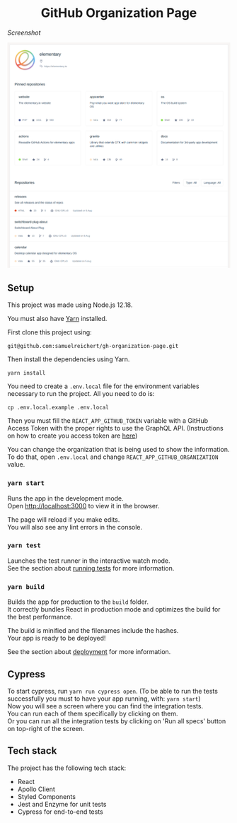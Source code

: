 <div align="center">
  <h1>GitHub Organization Page</h1>
</div>

_Screenshot_
<div align="center">
  <img src="https://github.com/samuelreichert/gh-organization-page/raw/master/screenshots/React-App.png" alt="screenshot from GitHub Organization Page app" />
</div>

## Setup
This project was made using Node.js 12.18.

You must also have [Yarn](https://yarnpkg.com/) installed.

First clone this project using:
```
git@github.com:samuelreichert/gh-organization-page.git
```

Then install the dependencies using Yarn.
```
yarn install
```

You need to create a `.env.local` file for the environment variables necessary to run the project.
All you need to do is:
```
cp .env.local.example .env.local
```
Then you must fill the `REACT_APP_GITHUB_TOKEN` variable with a GitHub Access Token with the proper rights to use the GraphQL API. (Instructions on how to create you access token are [here](https://docs.github.com/en/github/authenticating-to-github/creating-a-personal-access-token))

You can change the organization that is being used to show the information. To do that, open `.env.local` and change `REACT_APP_GITHUB_ORGANIZATION` value.

### `yarn start`

Runs the app in the development mode.<br />
Open [http://localhost:3000](http://localhost:3000) to view it in the browser.

The page will reload if you make edits.<br />
You will also see any lint errors in the console.

### `yarn test`

Launches the test runner in the interactive watch mode.<br />
See the section about [running tests](https://facebook.github.io/create-react-app/docs/running-tests) for more information.

### `yarn build`

Builds the app for production to the `build` folder.<br />
It correctly bundles React in production mode and optimizes the build for the best performance.

The build is minified and the filenames include the hashes.<br />
Your app is ready to be deployed!

See the section about [deployment](https://facebook.github.io/create-react-app/docs/deployment) for more information.

## Cypress

To start cypress, run `yarn run cypress open`. (To be able to run the tests successfully you must to have your app running, with: `yarn start`)<br />
Now you will see a screen where you can find the integration tests.<br />
You can run each of them specifically by clicking on them.<br />
Or you can run all the integration tests by clicking on 'Run all specs' button on top-right of the screen.

## Tech stack
The project has the following tech stack:

* React
* Apollo Client
* Styled Components
* Jest and Enzyme for unit tests
* Cypress for end-to-end tests
